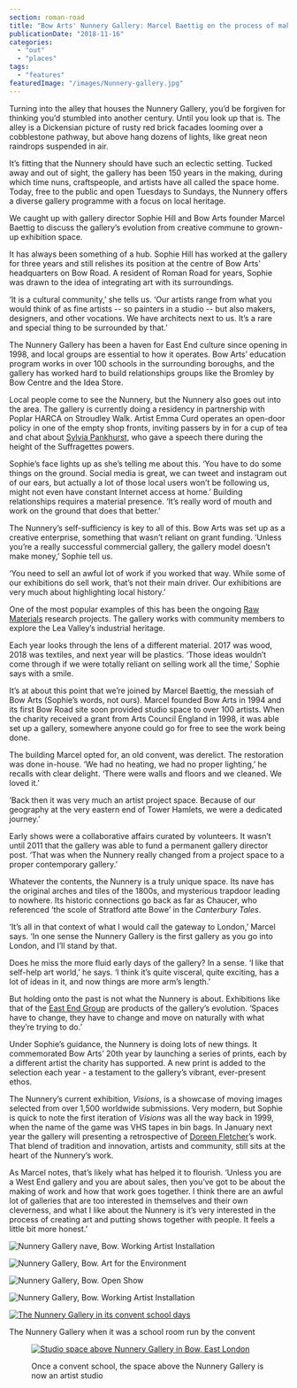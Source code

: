 ```yaml
---
section: roman-road
title: "Bow Arts' Nunnery Gallery: Marcel Baettig on the process of making art"
publicationDate: "2018-11-16"
categories: 
  - "out"
  - "places"
tags: 
  - "features"
featuredImage: "/images/Nunnery-gallery.jpg"
---
```


Turning into the alley that houses the Nunnery Gallery, you’d be forgiven for thinking you’d stumbled into another century. Until you look up that is. The alley is a Dickensian picture of rusty red brick facades looming over a cobblestone pathway, but above hang dozens of lights, like great neon raindrops suspended in air.

It’s fitting that the Nunnery should have such an eclectic setting. Tucked away and out of sight, the gallery has been 150 years in the making, during which time nuns, craftspeople, and artists have all called the space home. Today, free to the public and open Tuesdays to Sundays, the Nunnery offers a diverse gallery programme with a focus on local heritage.

We caught up with gallery director Sophie Hill and Bow Arts founder Marcel Baettig to discuss the gallery’s evolution from creative commune to grown-up exhibition space.

It has always been something of a hub. Sophie Hill has worked at the gallery for three years and still relishes its position at the centre of Bow Arts’ headquarters on Bow Road. A resident of Roman Road for years, Sophie was drawn to the idea of integrating art with its surroundings.

‘It is a cultural community,’ she tells us. ‘Our artists range from what you would think of as fine artists -- so painters in a studio -- but also makers, designers, and other vocations. We have architects next to us. It’s a rare and special thing to be surrounded by that.’

The Nunnery Gallery has been a haven for East End culture since opening in 1998, and local groups are essential to how it operates. Bow Arts’ education program works in over 100 schools in the surrounding boroughs, and the gallery has worked hard to build relationships groups like the Bromley by Bow Centre and the Idea Store.

Local people come to see the Nunnery, but the Nunnery also goes out into the area. The gallery is currently doing a residency in partnership with Poplar HARCA on Stroudley Walk. Artist Emma Curd operates an open-door policy in one of the empty shop fronts, inviting passers by in for a cup of tea and chat about [Sylvia Pankhurst](https://romanroadlondon.com/bows-suffragette-secrets-sylvia-pankhurst-east-end-suffrage/), who gave a speech there during the height of the Suffragettes powers.

Sophie’s face lights up as she’s telling me about this. ‘You have to do some things on the ground. Social media is great, we can tweet and instagram out of our ears, but actually a lot of those local users won’t be following us, might not even have constant Internet access at home.’ Building relationships requires a material presence. ‘It’s really word of mouth and work on the ground that does that better.’

The Nunnery’s self-sufficiency is key to all of this. Bow Arts was set up as a creative enterprise, something that wasn’t reliant on grant funding. ‘Unless you’re a really successful commercial gallery, the gallery model doesn’t make money,’ Sophie tell us.

‘You need to sell an awful lot of work if you worked that way. While some of our exhibitions do sell work, that’s not their main driver. Our exhibitions are very much about highlighting local history.’

One of the most popular examples of this has been the ongoing [Raw Materials](https://bowarts.org/nunnery-gallery/raw-materials) research projects. The gallery works with community members to explore the Lea Valley’s industrial heritage.

Each year looks through the lens of a different material. 2017 was wood, 2018 was textiles, and next year will be plastics. ‘Those ideas wouldn’t come through if we were totally reliant on selling work all the time,’ Sophie says with a smile.

It’s at about this point that we’re joined by Marcel Baettig, the messiah of Bow Arts (Sophie’s words, not ours). Marcel founded Bow Arts in 1994 and its first Bow Road site soon provided studio space to over 100 artists. When the charity received a grant from Arts Council England in 1998, it was able set up a gallery, somewhere anyone could go for free to see the work being done.

The building Marcel opted for, an old convent, was derelict. The restoration was done in-house. ‘We had no heating, we had no proper lighting,’ he recalls with clear delight. ‘There were walls and floors and we cleaned. We loved it.’

‘Back then it was very much an artist project space. Because of our geography at the very eastern end of Tower Hamlets, we were a dedicated journey.’

Early shows were a collaborative affairs curated by volunteers. It wasn’t until 2011 that the gallery was able to fund a permanent gallery director post. ‘That was when the Nunnery really changed from a project space to a proper contemporary gallery.’

Whatever the contents, the Nunnery is a truly unique space. Its nave has the original arches and tiles of the 1800s, and mysterious trapdoor leading to nowhere. Its historic connections go back as far as Chaucer, who referenced ‘the scole of Stratford atte Bowe’ in the _Canterbury Tales_.

‘It’s all in that context of what I would call the gateway to London,’ Marcel says. ‘In one sense the Nunnery Gallery is the first gallery as you go into London, and I’ll stand by that.

Does he miss the more fluid early days of the gallery? In a sense. ‘I like that self-help art world,’ he says. ‘I think it’s quite visceral, quite exciting, has a lot of ideas in it, and now things are more arm’s length.’

But holding onto the past is not what the Nunnery is about. Exhibitions like that of the [East End Group](https://romanroadlondon.com/east-london-group-artists-bow/) are products of the gallery’s evolution. ‘Spaces have to change, they have to change and move on naturally with what they’re trying to do.’

Under Sophie’s guidance, the Nunnery is doing lots of new things. It commemorated Bow Arts’ 20th year by launching a series of prints, each by a different artist the charity has supported. A new print is added to the selection each year - a testament to the gallery’s vibrant, ever-present ethos.

The Nunnery’s current exhibition, _Visions_, is a showcase of moving images selected from over 1,500 worldwide submissions. Very modern, but Sophie is quick to note the first iteration of _Visions_ was all the way back in 1999, when the name of the game was VHS tapes in bin bags. In January next year the gallery will presenting a retrospective of [Doreen Fletcher](https://romanroadlondon.com/doreen-fletcher-east-london-artist/)’s work. That blend of tradition and innovation, artists and community, still sits at the heart of the Nunnery’s work.

As Marcel notes, that’s likely what has helped it to flourish. ‘Unless you are a West End gallery and you are about sales, then you’ve got to be about the making of work and how that work goes together. I think there are an awful lot of galleries that are too interested in themselves and their own cleverness, and what I like about the Nunnery is it’s very interested in the process of creating art and putting shows together with people. It feels a little bit more honest.’

![Nunnery Gallery nave, Bow. Working Artist Installation](/images/Nunnery-Gallery-nave-Bow.-Working-Artist-Installation.jpg)

![Nunnery Gallery, Bow. Art for the Environment](/images/Nunnery-Gallery-Bow.-Art-for-the-Environment.jpg)

![Nunnery Gallery, Bow. Open Show](/images/Nunnery-Gallery-Bow.-Open-Show.jpg)

![Nunnery Gallery, Bow. Working Artist Installation](/images/Nunnery-Gallery-Bow.-Working-Artist-Installation.jpg)

[![The Nunnery Gallery in its convent school days](/images/The-Nunnery-Gallery-in-its-convent-school-days.png)](https://romanroadlondon.com/wp-content/uploads/2018/11/The-Nunnery-Gallery-in-its-convent-school-days.png)

The Nunnery Gallery when it was a school room run by the convent

<figure>

[![Studio space above Nunnery Gallery in Bow, East London](/images/Nunnery-Gallery-studio-space-01.jpg)](https://romanroadlondon.com/wp-content/uploads/2018/11/Nunnery-Gallery-studio-space-01.jpg)

<figcaption>

Once a convent school, the space above the Nunnery Gallery is now an artist studio

</figcaption>

</figure>
